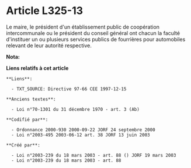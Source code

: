 # Article L325-13

Le maire, le président d'un établissement public de coopération intercommunale ou le président du conseil général ont chacun
la faculté d'instituer un ou plusieurs services publics de fourrières pour automobiles relevant de leur autorité respective.

**Nota:**



**Liens relatifs à cet article**

	**Liens**:

	  - TXT_SOURCE: Directive 97-66 CEE 1997-12-15

	**Anciens textes**:

	  - Loi n°70-1301 du 31 décembre 1970 - art. 3 (Ab)

	**Codifié par**:

	  - Ordonnance 2000-930 2000-09-22 JORF 24 septembre 2000
	  - Loi n°2003-495 2003-06-12 art. 38 JORF 13 juin 2003

	**Créé par**:

	  - Loi n°2003-239 du 18 mars 2003 - art. 88 () JORF 19 mars 2003
	  - Loi n°2003-239 du 18 mars 2003 - art. 88
